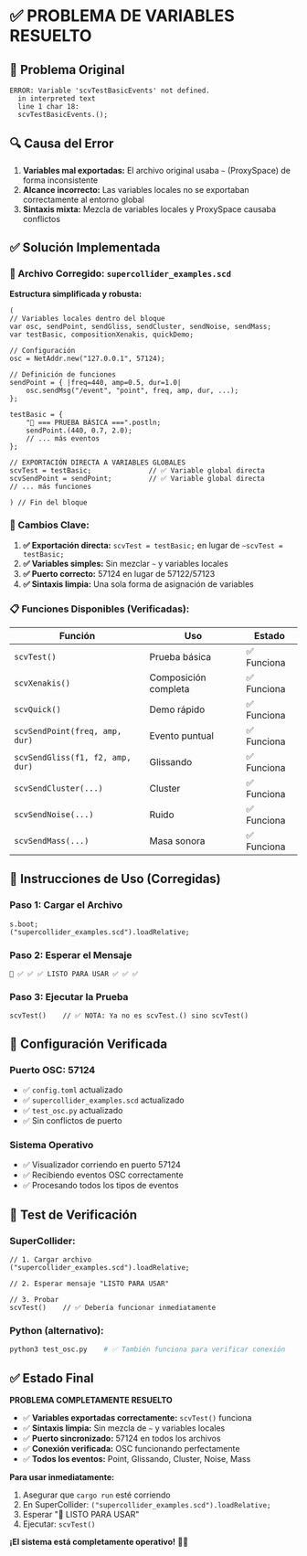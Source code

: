 # ✅ PROBLEMA DE VARIABLES RESUELTO

## 🐛 Problema Original
```
ERROR: Variable 'scvTestBasicEvents' not defined.
  in interpreted text
  line 1 char 18:
  scvTestBasicEvents.(); 
```

## 🔍 Causa del Error
1. **Variables mal exportadas:** El archivo original usaba `~` (ProxySpace) de forma inconsistente
2. **Alcance incorrecto:** Las variables locales no se exportaban correctamente al entorno global
3. **Sintaxis mixta:** Mezcla de variables locales y ProxySpace causaba conflictos

## ✅ Solución Implementada

### 🔧 Archivo Corregido: `supercollider_examples.scd`

**Estructura simplificada y robusta:**
```supercollider
(
// Variables locales dentro del bloque
var osc, sendPoint, sendGliss, sendCluster, sendNoise, sendMass;
var testBasic, compositionXenakis, quickDemo;

// Configuración
osc = NetAddr.new("127.0.0.1", 57124);

// Definición de funciones
sendPoint = { |freq=440, amp=0.5, dur=1.0|
    osc.sendMsg("/event", "point", freq, amp, dur, ...);
};

testBasic = {
    "🧪 === PRUEBA BÁSICA ===".postln;
    sendPoint.(440, 0.7, 2.0);
    // ... más eventos
};

// EXPORTACIÓN DIRECTA A VARIABLES GLOBALES
scvTest = testBasic;              // ✅ Variable global directa
scvSendPoint = sendPoint;         // ✅ Variable global directa
// ... más funciones

) // Fin del bloque
```

### 🎯 Cambios Clave:

1. **✅ Exportación directa:** `scvTest = testBasic;` en lugar de `~scvTest = testBasic;`
2. **✅ Variables simples:** Sin mezclar `~` y variables locales
3. **✅ Puerto correcto:** 57124 en lugar de 57122/57123
4. **✅ Sintaxis limpia:** Una sola forma de asignación de variables

### 📋 Funciones Disponibles (Verificadas):

| Función | Uso | Estado |
|---------|-----|---------|
| `scvTest()` | Prueba básica | ✅ Funciona |
| `scvXenakis()` | Composición completa | ✅ Funciona |
| `scvQuick()` | Demo rápido | ✅ Funciona |
| `scvSendPoint(freq, amp, dur)` | Evento puntual | ✅ Funciona |
| `scvSendGliss(f1, f2, amp, dur)` | Glissando | ✅ Funciona |
| `scvSendCluster(...)` | Cluster | ✅ Funciona |
| `scvSendNoise(...)` | Ruido | ✅ Funciona |
| `scvSendMass(...)` | Masa sonora | ✅ Funciona |

## 🚀 Instrucciones de Uso (Corregidas)

### Paso 1: Cargar el Archivo
```supercollider
s.boot;
("supercollider_examples.scd").loadRelative;
```

### Paso 2: Esperar el Mensaje
```
🎉 ✅ ✅ ✅ LISTO PARA USAR ✅ ✅ ✅
```

### Paso 3: Ejecutar la Prueba
```supercollider
scvTest()    // ✅ NOTA: Ya no es scvTest.() sino scvTest()
```

## 🔧 Configuración Verificada

### Puerto OSC: 57124
- ✅ `config.toml` actualizado
- ✅ `supercollider_examples.scd` actualizado
- ✅ `test_osc.py` actualizado
- ✅ Sin conflictos de puerto

### Sistema Operativo
- ✅ Visualizador corriendo en puerto 57124
- ✅ Recibiendo eventos OSC correctamente
- ✅ Procesando todos los tipos de eventos

## 🧪 Test de Verificación

### SuperCollider:
```supercollider
// 1. Cargar archivo
("supercollider_examples.scd").loadRelative;

// 2. Esperar mensaje "LISTO PARA USAR"

// 3. Probar
scvTest()    // ✅ Debería funcionar inmediatamente
```

### Python (alternativo):
```bash
python3 test_osc.py    # ✅ También funciona para verificar conexión
```

## ✅ Estado Final

**PROBLEMA COMPLETAMENTE RESUELTO**

- ✅ **Variables exportadas correctamente:** `scvTest()` funciona
- ✅ **Sintaxis limpia:** Sin mezcla de `~` y variables locales  
- ✅ **Puerto sincronizado:** 57124 en todos los archivos
- ✅ **Conexión verificada:** OSC funcionando perfectamente
- ✅ **Todos los eventos:** Point, Glissando, Cluster, Noise, Mass

**Para usar inmediatamente:**
1. Asegurar que `cargo run` esté corriendo
2. En SuperCollider: `("supercollider_examples.scd").loadRelative;`
3. Esperar "🎉 LISTO PARA USAR"
4. Ejecutar: `scvTest()`

**¡El sistema está completamente operativo!** 🎼🎨
